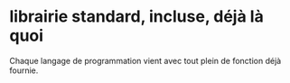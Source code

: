 

# librairie standard, incluse, déjà là quoi

Chaque langage de programmation vient avec tout plein de fonction déjà fournie.

```python


```
